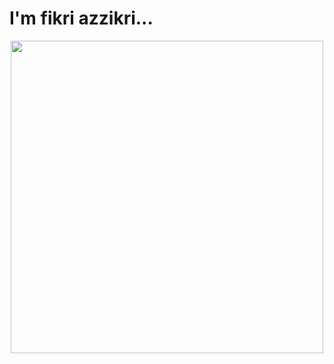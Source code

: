 <h1>I'm fikri azzikri... </h1>
<p align=center>
  <img src="https://user-images.githubusercontent.com/74038190/225813708-98b745f2-7d22-48cf-9150-083f1b00d6c9.gif" width="500">
<br><br>
</p>
<!--
**Fizitos/FizitosOverview** is a ✨ _special_ ✨ repository because its `README.md` (this file) appears on your GitHub profile.
-->
